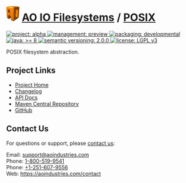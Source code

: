 # [<img src="ao-logo.png" alt="AO Logo" width="35" height="40">](https://github.com/aoindustries) [AO IO Filesystems](https://github.com/aoindustries/ao-io-filesystems) / [POSIX](https://github.com/aoindustries/ao-io-filesystems-posix)
<p>
	<a href="https://aoindustries.com/life-cycle#project-alpha">
		<img src="https://aoindustries.com/ao-badges/project-alpha.svg" alt="project: alpha" />
	</a>
	<a href="https://aoindustries.com/life-cycle#management-preview">
		<img src="https://aoindustries.com/ao-badges/management-preview.svg" alt="management: preview" />
	</a>
	<a href="https://aoindustries.com/life-cycle#packaging-developmental">
		<img src="https://aoindustries.com/ao-badges/packaging-developmental.svg" alt="packaging: developmental" />
	</a>
	<br />
	<a href="https://docs.oracle.com/javase/8/docs/api/">
		<img src="https://aoindustries.com/ao-badges/java-8.svg" alt="java: &gt;= 8" />
	</a>
	<a href="http://semver.org/spec/v2.0.0.html">
		<img src="https://aoindustries.com/ao-badges/semver-2.0.0.svg" alt="semantic versioning: 2.0.0" />
	</a>
	<a href="https://www.gnu.org/licenses/lgpl-3.0">
		<img src="https://aoindustries.com/ao-badges/license-lgpl-3.0.svg" alt="license: LGPL v3" />
	</a>
</p>

POSIX filesystem abstraction.

## Project Links
* [Project Home](https://aoindustries.com/ao-io-filesystems/posix/)
* [Changelog](https://aoindustries.com/ao-io-filesystems/posix/changelog)
* [API Docs](https://aoindustries.com/ao-io-filesystems/posix/apidocs/)
* [Maven Central Repository](https://search.maven.org/artifact/com.aoindustries/ao-io-filesystems-posix)
* [GitHub](https://github.com/aoindustries/ao-io-filesystems-posix)

## Contact Us
For questions or support, please [contact us](https://aoindustries.com/contact):

Email: [support@aoindustries.com](mailto:support@aoindustries.com)  
Phone: [1-800-519-9541](tel:1-800-519-9541)  
Phone: [+1-251-607-9556](tel:+1-251-607-9556)  
Web: https://aoindustries.com/contact

